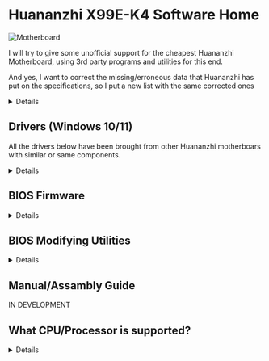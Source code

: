 [Aptio's V Tools ]: https://www.mediafire.com/file/ucvt4pdxjrtpmu7/Tools_for_AMI_Aptio_V.zip/file
[Aptio's Tools Mirror]: https://disk.yandex.com/d/XrZjsImaqxl8Uw
[Just right here]: https://github.com/sebasrock156/Huananzhi-X99E-K4-Opencore
[Audio Drivers]: https://www.mediafire.com/file/046t9639xeyr243/X99-P4FAudio.rar/file
[Ethernet Drivers for W10]: https://www.mediafire.com/file/z4w75jswapzof1j/X99-P4FLAN.rar/file
[Ethernet Drivers for W11]: https://www.mediafire.com/file/53yr2eb7w82h75v/X99-P4FLanwin11.zip/file
[Original BIOS Image]: https://www.mediafire.com/file/zozi3s0fixamce4/X99E-K4+BIOS.rom/file
[Unlocked BIOS Image]: https://www.mediafire.com/file/qtwh4jle25884rq/X99E-K4_VGXX02_Unlocked.rom/file
[Chipset Driver]: https://www.mediafire.com/file/kevqagczu5b4igy/X99-P4FChipset.rar/file
[AMI EXPRESS GUIDE]: https://github.com/sebasrock156/Huananzhi-X99E-K4-Home/blob/main/AMIXpress-Guide.md

# Huananzhi X99E-K4 Software Home

![Motherboard](https://i.imgur.com/FtSCjxq.png)

I will try to give some unofficial support for the cheapest Huananzhi Motherboard, using 3rd party programs and utilities for this end.

And yes, I want to correct the missing/erroneous data that Huananzhi has put on the specifications, so I put a new list with the same corrected ones

<details>
  
---
Component | Description
---|:--:
Chipset | Intel P55 or HM55 (randomly)
Socket  | Intel LGA 2011-3
RAM Memory Slots | DDR4(x4) until 128GB Support (Max.)
RAM Memory Freq. | Quad-channel (on 2 or 4 slots) support since 1866Mhz until 2400Mhz ECC or Non-ECC modules
Storage interface | Sata 2.0(x3)@3Gbps
Storage expansion | One slot M.2 2280 NVME PCIEx4 3.0@32Gbps or M.2 NGFF Sata 2.0@3Gbps
Audio card | Realtek HD Audio ALC897 (Surround 5.1 Support max.)
Network card | Realtek Ethernet RTL8168 1Gbps.
Power interface | ATX 24pin + ATX 12v 8pin
Fan interface | CPU Fan(x2) 4 pin (Fans with 3 pin connector are compatible too)
Power supply | Between 6 to 8 phases of power supply (600W PSU or better)
Dimensions | 210*182mm Micro-ATX
Rear panel | PS/2 Port(x2), USB 2.0@480Mbps(x6), Network port (RJ45), Audio interface (3 jacks)
Front panel | (Connectors only) USB 2.0(1x), USB 3.0(x1) Audio interface (x1) COM port (x1), Power/Reset interface
Supported system | Windows (7, 10 and 11), GNU/Linux (x86_64), MacOS (with Hackintosh only)
---
</details>

## Drivers (Windows 10/11)

All the drivers below have been brought from other Huananzhi motherboars with similar or same components.

<details>

[Chipset Driver] (Inherited from X99-P4F Motherboard)

[Audio Drivers] (Inherited from X99-P4F Motherboard)

[Ethernet Drivers for W10] | [Ethernet Drivers for W11] (Inherited from X99-P4F Motherboard) 

⚠ **Disclaimer** ⚠: If you use utilities like Driver Booster, these drivers may corrupt things in the system, proceed with caution.

---
  
</details>

## BIOS Firmware

<details>
  
Since we haven't an official file from Huananzhi, I have taken the task of making a dump from my own Motherboard.

[Original BIOS Image]: This is a dump from Stock BIOS from my Motherboard, without modifies.

[Unlocked BIOS Image]: This is a BIOS image with Overclock Settings enabled/unlocked. (**THIS IS FOR XEON 16xx V3/V4 AND CORE EXTREME PROCESSORS ONLY; I CAN'T GUARANTEE GOOD RESULTS**)

Try use the Turbo Boost Hack if you have a Xeon V3; in my case, I have a Xeon V4 and may not work at all.

### Lightweight Overclock guide

1. Boot to BIOS Interface and go to **IntelRCSetup-->Advanced Power Manager Configuration-->CPU Advanced PM Tuning-->Program PPO_CURT_CFG_CTRL_MSR** and change:
   - **PPO Current_Cfg_CTL Ovrd** to **MANUAL**
   - **Current Config** option to **Enable**
   - **Current limitation** to **2048**
2. Now go back to main **IntelRCSetup** and later go to **Overclocking Feature**:

   *Overclocking Feature needs to be ENABLED for continue*

   Now go to **Processor** and change:
    - **Core Voltage Mode** to **Override**
    - **Core Voltage Override** to **XXXX**, where (XXXX) it's some Voltage multiple; If your processor have 90W or 105W of TDP usually, use 1.1v/1.2v for run with all their cores, so, with this option, we go to force a Voltage limit that processor can use in Motherboard, *eg: I have a Xeon E5-2640v4 that have 90W of TDP, I want define that MoBo force 1.2v for it, so, define the Core Voltage Override value as 1200* 


---

</details>

## BIOS Modifying Utilities

<details>
  
⚠ **ADVICE** ⚠: Here I want appeal at Fair Use, some tools are leaks from Technical Services and Enterprises, the Inverse Engineering of these are usually illegal, but here it's used for educational purposes.

[Aptio's V Tools] | [Aptio's Tools Mirror]: These tools are we could modify and flash new BIOS Firmwares.

To know how they work, I attach the [AMI EXPRESS GUIDE] to open and flash firmwares easily and simply.

---
</details>

## Manual/Assambly Guide

IN DEVELOPMENT

## What CPU/Processor is supported?

<details>
Based on Socket (LGA 2011-3), all processors with that socket may be supported, but, the Southbridge (Chipset) is a mistery, I listed below some tested processors with this MoBo:

---
Series | Model | Specifications | Notes
---|---|---|:--:
Core | i7-5820K | Haswell-E, 6 Cores/12 Threads@3.3 GHz/3.6GHz Turbo, TDP 140W | Compatible with a 500W PSU  
Core | i7-5930K | Haswell-E, 6 Cores/12 Threads@3.5 GHz/3.7GHz Turbo, TDP 140W | Compatible with a 500W PSU
Core | i7-6800K | Broadwell-E, 6 Cores/12 Threads@3.4 GHz/3.6GHz Turbo, TDP 140W | Compatible with a 500W PSU
Core | i7-6850K | Broadwell-E, 6 Cores/12 Threads@3.6 GHz/3.8GHz Turbo, TDP 140W | Compatible with a 500W PSU
Core | i7-6900K | Broadwell-E, 8 Cores/16 Threads@3.2 GHz/3.7GHz Turbo, TDP 140W | Compatible with a 500W PSU
Core Extreme | i7-5960X | Haswell-E, 8 Cores/16 Threads@3.0 GHz/3.5GHz Turbo, TDP 140W | Compatible with a 500W PSU
Core Extreme | i7-6950X | Broadwell-E, 10 Cores/20 Threads@3.0 GHz/3.5GHz Turbo, TDP 140W | Compatible with a 650W PSU
Xeon | E5-1600 and E5-2600 V3 Series | Haswell-EP | Compatible with a 750W PSU or more
Xeon | E5-1600 and E5-2600 V4 Series | Broadwell-EP | Compatible with a 750W PSU or more
Xeon | E5-4600 V3 Series | Haswell-EP | Compatible with a 650W PSU, but using ECC RAM modules only (check the bandwidth before)
Xeon | E5-4600 V4 Series | Broadwell-EP | Compatible with a 750W PSU, but using ECC RAM modules only (check the bandwidth before)
---
  
</details>

